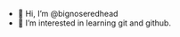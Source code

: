 - 👋 Hi, I’m @bignoseredhead
- 👀 I’m interested in learning git and github.
<!---
bignoseredhead/bignoseredhead is a ✨ special ✨ repository because its `README.md` (this file) appears on your GitHub profile.
You can click the Preview link to take a look at your changes.
--->
